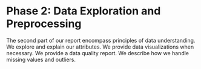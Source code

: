 # Phase 2: Data Exploration and Preprocessing
The second part of our report encompass principles of data understanding. We explore and explain our attributes. We provide data visualizations when necessary. We provide a data quality report. We describe how we handle missing values and outliers. 
